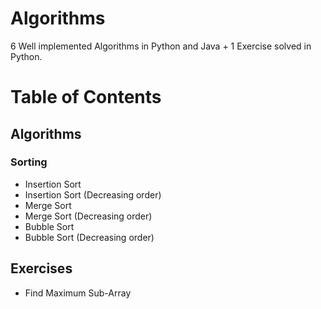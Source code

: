 # Algorithms

6 Well implemented Algorithms in Python and Java + 1 Exercise solved in Python.

# Table of Contents

## Algorithms

### Sorting

- Insertion Sort
- Insertion Sort (Decreasing order)
- Merge Sort
- Merge Sort (Decreasing order)
- Bubble Sort
- Bubble Sort (Decreasing order)

## Exercises

- Find Maximum Sub-Array
